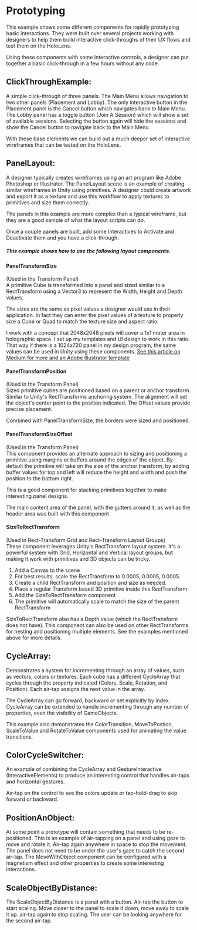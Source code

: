 # Prototyping
This example shows some different components for rapidly prototyping basic interactions. They were built over several projects working with designers to help them build interactive click-throughs of their UX flows and test them on the HoloLens.

Using these components with some Interactive controls, a designer can put together a basic click-through in a few hours without any code.

## ClickThroughExample:
A simple click-through of three panels. The Main Menu allows navigation to two other panels (Placement and Lobby). The only interactive button in the Placement panel is the Cancel button which navigates back to Main Menu. The Lobby panel has a toggle button (Join A Session) which will show a set of available sessions. Selecting the button again will hide the sessions and show the Cancel button to navigate back to the Main Menu.

With these base elements we can build out a much deeper set of interactive wireframes that can be tested on the HoloLens.

## PanelLayout:
A designer typically creates wireframes using an art program like Adobe Photoshop or Illustrator. The PanelLayout scene is an example of creating similar wireframes in Unity using primitives. A designer could create artwork and export it as a texture and use this workflow to apply textures to primitives and size them correctly.

The panels in this example are more complex than a typical wireframe, but they are a good sample of what the layout scripts can do.

Once a couple panels are built, add some Interactives to Activate and Deactivate them and you have a click-through.

##### This example shows how to use the following layout components.

#### PanelTransformSize
(Used in the Transform Panel) <br/>
A primitive Cube is transformed into a panel and sized similar to a RectTransform using a Vector3 to represent the Width, Height and Depth values.

The sizes are the same as pixel values a designer would use in their application. In fact they can enter the pixel values of a texture to properly size a Cube or Quad to match the texture size and aspect ratio.

I work with a concept that 2048x2048 pixels will cover a 1x1 meter area in holographic space. I set up my templates and UI design to work in this ratio. That way if there is a 1024x720 panel in my design program, the same values can be used in Unity using these components.
[See this article on Medium for more and an Adobe Illustrator template](https://medium.com/microsoft-design/how-to-think-about-designing-3d-space-b88faf609df4)

#### PanelTransformPosition
(Used in the Transform Panel) <br/>
Sized primitive cubes are positioned based on a parent or anchor transform. Similar to Unity's RectTransforms anchoring system. The alignment will set the object's center point to the position indicated. The Offset values provide precise placement.

Combined with PanelTransformSize, the borders were sized and positioned.

#### PanelTransformSizeOffset
(Used in the Transform Panel) <br/>
This component provides an alternate approach to sizing and positioning a primitive using margins or buffers around the edges of the object. By default the primitive will take on the size of the anchor transform, by adding buffer values for top and left will reduce the height and width and push the position to the bottom right.

This is a good component for stacking primitives together to make interesting panel designs.

The main content area of the panel, with the gutters around it, as well as the header area was built with this component.

#### SizeToRectTransform
(Used in Rect-Transform Grid and Rect-Transform Layout Groups) <br/>
These component leverages Unity's RectTransform layout system. It's a powerful system with Grid, Horizontal and Vertical layout groups, but making it work with primitives and 3D objects can be tricky.

1. Add a Canvas to the scene
2. For best results, scale the RectTransform to 0.0005, 0.0005, 0.0005.
3. Create a child RectTransform and position and size as needed.
4. Place a regular Transform based 3D primitive inside this RectTransform
5. Add the SizeToRectTransform component
6. The primitive will automatically scale to match the size of the parent RectTransform

SizeToRectTransform also has a Depth value (which the RectTransform does not have).
This component can also be used on other RectTransforms for nesting and positioning multiple elements. See the examples mentioned above for more details.

## CycleArray:
Demonstrates a system for incrementing through an array of values, such as vectors, colors or textures.
Each cube has a different CycleArray that cycles through the property indicated (Colors, Scale, Rotation, and Position). Each air-tap assigns the next value in the array.

The CycleArray can go forward, backward or set explicitly by index. CycleArray can be extended to handle incrementing through any number of properties, even the visibility of GameObjects.

This example also demonstrates the ColorTransition, MoveToPostion, ScaleToValue and RotateToValue components used for animating the value transitions.

## ColorCycleSwitcher:
An example of combining the CycleArray and GestureInteractive (InteractiveElements) to produce an interesting control that handles air-taps and horizontal gestures.

Air-tap on the control to see the colors update or tap-hold-drag to skip forward or backward.

## PositionAnObject:
At some point a prototype will contain something that needs to be re-positioned. This is an example of air-tapping on a panel and using gaze to move and rotate it. Air-tap again anywhere in space to stop the movement. The panel does not need to be under the user's gaze to catch the second air-tap. The MoveWithObject component can be configured with a magnetism effect and other properties to create some interesting interactions.

## ScaleObjectByDistance:
The ScaleObjectByDistance is a panel with a button. Air-tap the button to start scaling. Move closer to the panel to scale it down, move away to scale it up. air-tap again to stop scaling. The user can be looking anywhere for the second air-tap.
